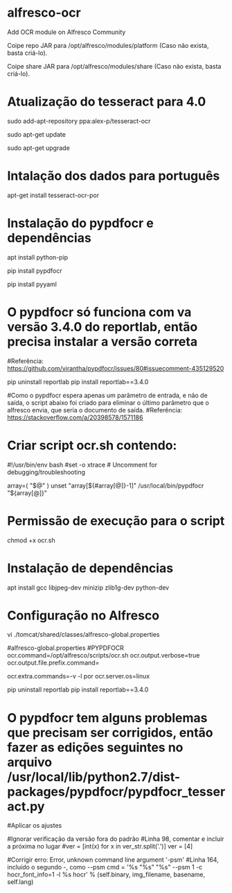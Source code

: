 # alfresco-ocr
Add OCR module on Alfresco Community

Coipe repo JAR para /opt/alfresco/modules/platform  (Caso não exista, basta criá-lo).

Coipe share JAR para /opt/alfresco/modules/share    (Caso não exista, basta criá-lo).

# Atualização do tesseract para 4.0
sudo add-apt-repository ppa:alex-p/tesseract-ocr

sudo apt-get update

sudo apt-get upgrade

# Intalação dos dados para português
apt-get install tesseract-ocr-por

# Instalação do pypdfocr e dependências
apt install python-pip

pip install pypdfocr

pip install pyyaml

# O pypdfocr só funciona com va versão 3.4.0 do reportlab, então precisa instalar a versão correta
#Referência: https://github.com/virantha/pypdfocr/issues/80#issuecomment-435129520

pip uninstall reportlab
pip install reportlab==3.4.0

#Como o pypdfocr espera apenas um parâmetro de entrada, e não de saída, o script abaixo foi criado para eliminar o último parâmetro que o alfresco envia, que seria o documento de saída.
#Referência: https://stackoverflow.com/a/20398578/1571186

# Criar script ocr.sh contendo:

#!/usr/bin/env bash
#set -o xtrace # Uncomment for debugging/troubleshooting

array=( "$@" )
unset "array[${#array[@]}-1]"
/usr/local/bin/pypdfocr "${array[@]}"

# Permissão de execução para o script

chmod +x ocr.sh

# Instalação de dependências

apt install gcc libjpeg-dev minizip zlib1g-dev python-dev

# Configuração no Alfresco
vi ./tomcat/shared/classes/alfresco-global.properties

#alfresco-global.properties
#PYPDFOCR
ocr.command=/opt/alfresco/scripts/ocr.sh
ocr.output.verbose=true
ocr.output.file.prefix.command=

ocr.extra.commands=-v -l por
ocr.server.os=linux


pip uninstall reportlab
pip install reportlab==3.4.0

# O pypdfocr tem alguns problemas que precisam ser corrigidos, então fazer as edições seguintes no arquivo /usr/local/lib/python2.7/dist-packages/pypdfocr/pypdfocr_tesseract.py

#Aplicar os ajustes

#Ignorar verificação da versão fora do padrão
#Linha 98, comentar e incluir a próxima no lugar
#ver = [int(x) for x in ver_str.split('.')]
ver = [4]

#Corrigir erro: Error, unknown command line argument '-psm'
#Linha 164, incluído o segundo -, como --psm
cmd = '%s "%s" "%s" --psm 1 -c hocr_font_info=1 -l %s hocr' % (self.binary, img_filename, basename, self.lang)

